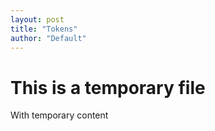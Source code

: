 ```yaml
---
layout: post
title: "Tokens"
author: "Default"
---
```


# This is a temporary file

With temporary content
